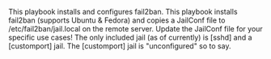 This playbook installs and configures fail2ban. This playbook installs fail2ban (supports Ubuntu & Fedora) and copies a JailConf file to /etc/fail2ban/jail.local on the remote server. Update the JailConf file for your specific use cases! The only included jail (as of currently) is [sshd] and a [customport] jail. The [customport] jail is "unconfigured" so to say.
